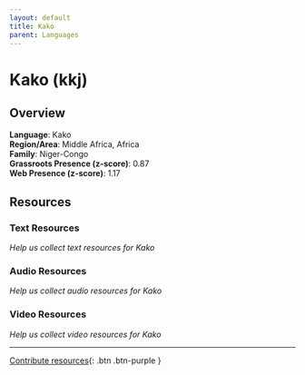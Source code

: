 ```yaml
---
layout: default
title: Kako
parent: Languages
---
```


# Kako (kkj)

## Overview

**Language**: Kako  
**Region/Area**: Middle Africa, Africa  
**Family**: Niger-Congo  
**Grassroots Presence (z-score)**: 0.87  
**Web Presence (z-score)**: 1.17  

## Resources

### Text Resources
*Help us collect text resources for Kako*

### Audio Resources
*Help us collect audio resources for Kako*

### Video Resources
*Help us collect video resources for Kako*

---

[Contribute resources](https://forms.office.com/e/1SfLJx3u1r){: .btn .btn-purple }
